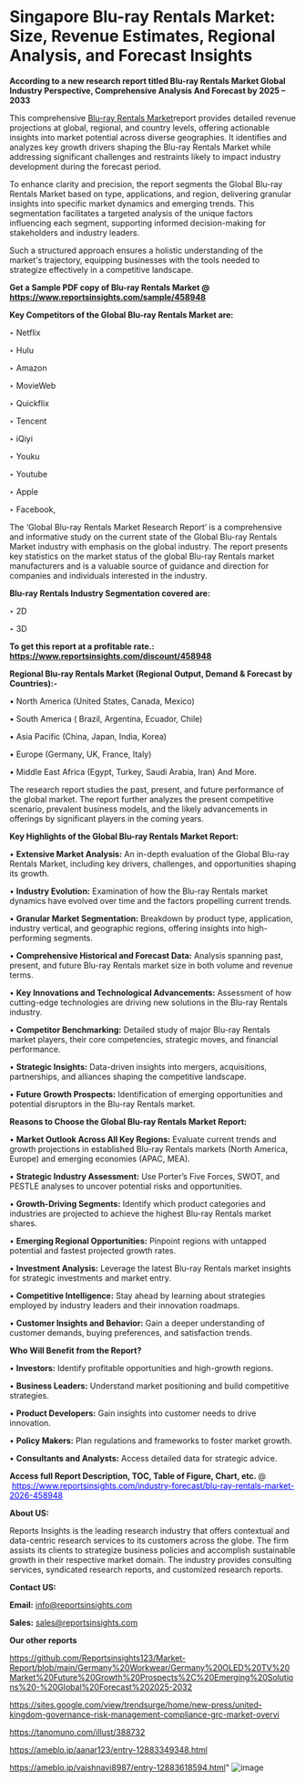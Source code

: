 # Singapore Blu-ray Rentals Market: Size, Revenue Estimates, Regional Analysis, and Forecast Insights

<strong>According to a new research report titled Blu-ray Rentals Market Global Industry Perspective, Comprehensive Analysis And Forecast by 2025 – 2033</strong>

This comprehensive <a href=https://www.reportsinsights.com/sample/458948>Blu-ray Rentals Market</a>report provides detailed revenue projections at global, regional, and country levels, offering actionable insights into market potential across diverse geographies. It identifies and analyzes key growth drivers shaping the Blu-ray Rentals Market while addressing significant challenges and restraints likely to impact industry development during the forecast period.

To enhance clarity and precision, the report segments the Global Blu-ray Rentals Market based on type, applications, and region, delivering granular insights into specific market dynamics and emerging trends. This segmentation facilitates a targeted analysis of the unique factors influencing each segment, supporting informed decision-making for stakeholders and industry leaders.

Such a structured approach ensures a holistic understanding of the market's trajectory, equipping businesses with the tools needed to strategize effectively in a competitive landscape.

<strong>Get a Sample PDF copy of Blu-ray Rentals Market </strong><strong>@<a href=https://www.reportsinsights.com/sample/458948 style=color:#0000ff;> https://www.reportsinsights.com/sample/458948</a></strong></font>

<strong>Key Competitors of the Global Blu-ray Rentals Market are:</strong>

‣ Netflix

‣ Hulu

‣ Amazon

‣ MovieWeb

‣ Quickflix

‣ Tencent

‣ iQiyi

‣ Youku

‣ Youtube

‣ Apple

‣ Facebook,

The ‘Global Blu-ray Rentals Market Research Report’ is a comprehensive and informative study on the current state of the Global Blu-ray Rentals Market industry with emphasis on the global industry. The report presents key statistics on the market status of the global Blu-ray Rentals market manufacturers and is a valuable source of guidance and direction for companies and individuals interested in the industry.

<strong>Blu-ray Rentals Industry Segmentation covered are:</strong>

‣ 2D

‣ 3D

<strong>To get this report at a profitable rate.: <a href=https://www.reportsinsights.com/discount/458948 style=color:#0000ff;>https://www.reportsinsights.com/discount/458948</a></strong></font>

<strong>Regional Blu-ray Rentals Market (Regional Output, Demand &amp; Forecast by Countries):-</strong>

• North America (United States, Canada, Mexico)

• South America ( Brazil, Argentina, Ecuador, Chile)

• Asia Pacific (China, Japan, India, Korea)

• Europe (Germany, UK, France, Italy)

• Middle East Africa (Egypt, Turkey, Saudi Arabia, Iran) And More.

The research report studies the past, present, and future performance of the global market. The report further analyzes the present competitive scenario, prevalent business models, and the likely advancements in offerings by significant players in the coming years.

<strong>Key Highlights of the Global Blu-ray Rentals Market Report:</strong>

• <strong>Extensive Market Analysis:</strong> An in-depth evaluation of the Global Blu-ray Rentals Market, including key drivers, challenges, and opportunities shaping its growth.

• <strong>Industry Evolution:</strong> Examination of how the Blu-ray Rentals market dynamics have evolved over time and the factors propelling current trends.

• <strong>Granular Market Segmentation:</strong> Breakdown by product type, application, industry vertical, and geographic regions, offering insights into high-performing segments.

• <strong>Comprehensive Historical and Forecast Data:</strong> Analysis spanning past, present, and future Blu-ray Rentals market size in both volume and revenue terms.

• <strong>Key Innovations and Technological Advancements:</strong> Assessment of how cutting-edge technologies are driving new solutions in the Blu-ray Rentals industry.

• <strong>Competitor Benchmarking:</strong> Detailed study of major Blu-ray Rentals market players, their core competencies, strategic moves, and financial performance.

• <strong>Strategic Insights:</strong> Data-driven insights into mergers, acquisitions, partnerships, and alliances shaping the competitive landscape.

• <strong>Future Growth Prospects:</strong> Identification of emerging opportunities and potential disruptors in the Blu-ray Rentals market.

<strong>Reasons to Choose the Global Blu-ray Rentals Market Report:</strong>

• <strong>Market Outlook Across All Key Regions:</strong> Evaluate current trends and growth projections in established Blu-ray Rentals markets (North America, Europe) and emerging economies (APAC, MEA).

• <strong>Strategic Industry Assessment:</strong> Use Porter’s Five Forces, SWOT, and PESTLE analyses to uncover potential risks and opportunities.

• <strong>Growth-Driving Segments:</strong> Identify which product categories and industries are projected to achieve the highest Blu-ray Rentals market shares.

• <strong>Emerging Regional Opportunities:</strong> Pinpoint regions with untapped potential and fastest projected growth rates.

• <strong>Investment Analysis:</strong> Leverage the latest Blu-ray Rentals market insights for strategic investments and market entry.

• <strong>Competitive Intelligence:</strong> Stay ahead by learning about strategies employed by industry leaders and their innovation roadmaps.

• <strong>Customer Insights and Behavior:</strong> Gain a deeper understanding of customer demands, buying preferences, and satisfaction trends.

<strong>Who Will Benefit from the Report?</strong>

• <strong>Investors:</strong> Identify profitable opportunities and high-growth regions.

• <strong>Business Leaders:</strong> Understand market positioning and build competitive strategies.

• <strong>Product Developers:</strong> Gain insights into customer needs to drive innovation.

• <strong>Policy Makers:</strong> Plan regulations and frameworks to foster market growth.

• <strong>Consultants and Analysts:</strong> Access detailed data for strategic advice.
</ul>
<strong>Access full Report Description, TOC, Table of Figure, Chart, etc. </strong>@  <a href=https://www.reportsinsights.com/industry-forecast/blu-ray-rentals-market-2026-458948 style=color:#0000ff;>https://www.reportsinsights.com/industry-forecast/blu-ray-rentals-market-2026-458948</a></font>

<strong><strong>About US</strong>:</strong>

Reports Insights is the leading research industry that offers contextual and data-centric research services to its customers across the globe. The firm assists its clients to strategize business policies and accomplish sustainable growth in their respective market domain. The industry provides consulting services, syndicated research reports, and customized research reports.

<strong>Contact US:</strong>

<p class=""""><b>Email:</b> <a href=mailto:info@reportsinsights.com>info@reportsinsights.com</a></p>
<p class=""""><b>Sales:</b> <a href=mailto:sales@reportsinsights.com>sales@reportsinsights.com</a></p>

<strong>Our other reports</strong>

<a href=https://github.com/Reportsinsights123/Market-Report/blob/main/Germany%20Workwear/Germany%20OLED%20TV%20Market%20Future%20Growth%20Prospects%2C%20Emerging%20Solutions%20-%20Global%20Forecast%202025-2032>https://github.com/Reportsinsights123/Market-Report/blob/main/Germany%20Workwear/Germany%20OLED%20TV%20Market%20Future%20Growth%20Prospects%2C%20Emerging%20Solutions%20-%20Global%20Forecast%202025-2032</a>

<a href=https://sites.google.com/view/trendsurge/home/new-press/united-kingdom-governance-risk-management-compliance-grc-market-overvi>https://sites.google.com/view/trendsurge/home/new-press/united-kingdom-governance-risk-management-compliance-grc-market-overvi</a>

<a href=https://tanomuno.com/illust/388732>https://tanomuno.com/illust/388732</a>

<a href=https://ameblo.jp/aanar123/entry-12883349348.html>https://ameblo.jp/aanar123/entry-12883349348.html</a>

<a href=https://ameblo.jp/vaishnavi8987/entry-12883618594.html>https://ameblo.jp/vaishnavi8987/entry-12883618594.html</a>"
![image](https://github.com/user-attachments/assets/0fb6e27c-5883-4eee-a33b-82d76e06169b)
